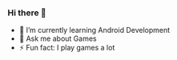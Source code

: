 ### Hi there 👋

- 🌱 I’m currently learning Android Development
- 💬 Ask me about Games
- ⚡ Fun fact: I play games a lot

